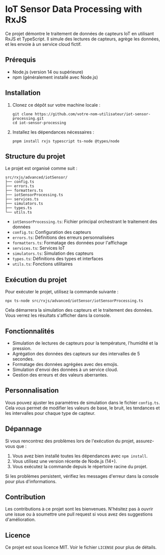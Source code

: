 # IoT Sensor Data Processing with RxJS

Ce projet démontre le traitement de données de capteurs IoT en utilisant RxJS et TypeScript. Il simule des lectures de capteurs, agrège les données, et les envoie à un service cloud fictif.

## Prérequis

- Node.js (version 14 ou supérieure)
- npm (généralement installé avec Node.js)

## Installation

1. Clonez ce dépôt sur votre machine locale :
   ```
   git clone https://github.com/votre-nom-utilisateur/iot-sensor-processing.git
   cd iot-sensor-processing
   ```

2. Installez les dépendances nécessaires :
   ```
   pnpm install rxjs typescript ts-node @types/node
   ```

## Structure du projet

Le projet est organisé comme suit :

```
src/rxjs/advanced/iotSensor/
├── config.ts
├── errors.ts
├── formatters.ts
├── iotSensorProcessing.ts
├── services.ts
├── simulators.ts
├── types.ts
└── utils.ts
```


- `iotSensorProcessing.ts`: Fichier principal orchestrant le traitement des données
- `config.ts`: Configuration des capteurs
- `errors.ts`: Définitions des erreurs personnalisées
- `formatters.ts`: Formatage des données pour l'affichage
- `services.ts`: Services IoT
- `simulators.ts`: Simulation des capteurs
- `types.ts`: Définitions des types et interfaces
- `utils.ts`: Fonctions utilitaires

## Exécution du projet

Pour exécuter le projet, utilisez la commande suivante :

```
npx ts-node src/rxjs/advanced/iotSensor/iotSensorProcessing.ts
```


Cela démarrera la simulation des capteurs et le traitement des données. Vous verrez les résultats s'afficher dans la console.

## Fonctionnalités

- Simulation de lectures de capteurs pour la température, l'humidité et la pression.
- Agrégation des données des capteurs sur des intervalles de 5 secondes.
- Formatage des données agrégées avec des emojis.
- Simulation d'envoi des données à un service cloud.
- Gestion des erreurs et des valeurs aberrantes.

## Personnalisation

Vous pouvez ajuster les paramètres de simulation dans le fichier `config.ts`. Cela vous permet de modifier les valeurs de base, le bruit, les tendances et les intervalles pour chaque type de capteur.

## Dépannage

Si vous rencontrez des problèmes lors de l'exécution du projet, assurez-vous que :

1. Vous avez bien installé toutes les dépendances avec `npm install`.
2. Vous utilisez une version récente de Node.js (14+).
3. Vous exécutez la commande depuis le répertoire racine du projet.

Si les problèmes persistent, vérifiez les messages d'erreur dans la console pour plus d'informations.

## Contribution

Les contributions à ce projet sont les bienvenues. N'hésitez pas à ouvrir une issue ou à soumettre une pull request si vous avez des suggestions d'amélioration.

## Licence

Ce projet est sous licence MIT. Voir le fichier `LICENSE` pour plus de détails.


